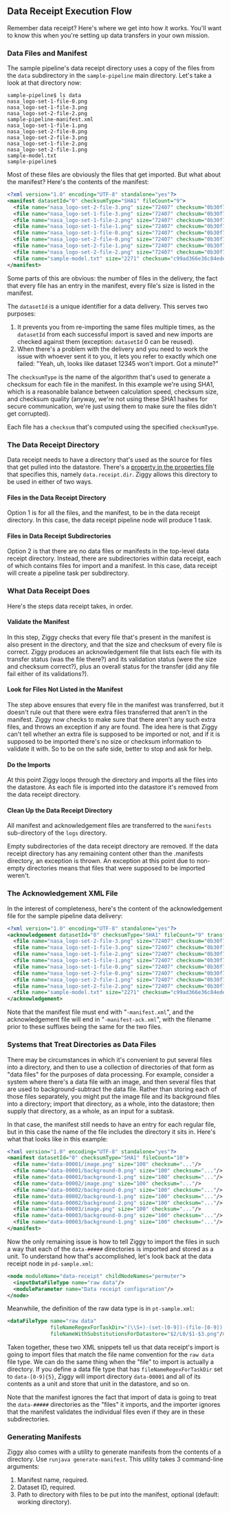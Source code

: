 ## Data Receipt Execution Flow

Remember data receipt? Here's where we get into how it works. You'll want to know this when you're setting up data transfers in your own mission.

### Data Files and Manifest

The sample pipeline's data receipt directory uses a copy of the files from the `data` subdirectory in the `sample-pipeline` main directory. Let's take a look at that directory now:

```console
sample-pipeline$ ls data
nasa_logo-set-1-file-0.png
nasa_logo-set-1-file-3.png
nasa_logo-set-2-file-2.png
sample-pipeline-manifest.xml
nasa_logo-set-1-file-1.png
nasa_logo-set-2-file-0.png
nasa_logo-set-2-file-3.png
nasa_logo-set-1-file-2.png
nasa_logo-set-2-file-1.png
sample-model.txt
sample-pipeline$
```

Most of these files are obviously the files that get imported. But what about the manifest? Here's the contents of the manifest:

```xml
<?xml version="1.0" encoding="UTF-8" standalone="yes"?>
<manifest datasetId="0" checksumType="SHA1" fileCount="9">
  <file name="nasa_logo-set-2-file-3.png" size="72407" checksum="0b30f7f0028f2cee5686d3169fff11e76a96fbed"/>
  <file name="nasa_logo-set-1-file-3.png" size="72407" checksum="0b30f7f0028f2cee5686d3169fff11e76a96fbed"/>
  <file name="nasa_logo-set-1-file-2.png" size="72407" checksum="0b30f7f0028f2cee5686d3169fff11e76a96fbed"/>
  <file name="nasa_logo-set-1-file-1.png" size="72407" checksum="0b30f7f0028f2cee5686d3169fff11e76a96fbed"/>
  <file name="nasa_logo-set-1-file-0.png" size="72407" checksum="0b30f7f0028f2cee5686d3169fff11e76a96fbed"/>
  <file name="nasa_logo-set-2-file-0.png" size="72407" checksum="0b30f7f0028f2cee5686d3169fff11e76a96fbed"/>
  <file name="nasa_logo-set-2-file-1.png" size="72407" checksum="0b30f7f0028f2cee5686d3169fff11e76a96fbed"/>
  <file name="nasa_logo-set-2-file-2.png" size="72407" checksum="0b30f7f0028f2cee5686d3169fff11e76a96fbed"/>
  <file name="sample-model.txt" size="2271" checksum="c99ad366e36c84edeacf72769dc7ad6dc0465ac0"/>
</manifest>
```

Some parts of this are obvious: the number of files in the delivery, the fact that every file has an entry in the manifest, every file's size is listed in the manifest.

The `datasetId` is a unique identifier for a data delivery. This serves two purposes:

1. It prevents you from re-importing the same files multiple times, as the `datasetId` from each successful import is saved and new imports are checked against them (exception: `datasetId` 0 can be reused).
2. When there's a problem with the delivery and you need to work the issue with whoever sent it to you, it lets you refer to exactly which one failed: "Yeah, uh, looks like dataset 12345 won't import. Got a minute?"

The `checksumType` is the name of the algorithm that's used to generate a checksum for each file in the manifest. In this example we're using SHA1, which is a reasonable balance between calculation speed, checksum size, and checksum quality (anyway, we're not using these SHA1 hashes for secure communication, we're just using them to make sure the files didn't get corrupted).

Each file has a `checksum` that's computed using the specified `checksumType`.

### The Data Receipt Directory

Data receipt needs to have a directory that's used as the source for files that get pulled into the datastore. There's a [property in the properties file](properties.md) that specifies this, namely `data.receipt.dir`. Ziggy allows this directory to be used in either of two ways.

#### Files in the Data Receipt Directory

Option 1 is for all the files, and the manifest, to be in the data receipt directory. In this case, the data receipt pipeline node will produce 1 task.

#### Files in Data Receipt Subdirectories

Option 2 is that there are no data files or manifests in the top-level data receipt directory. Instead, there are subdirectories within data receipt, each of which contains files for import and a manifest. In this case, data receipt will create a pipeline task per subdirectory.

### What Data Receipt Does

Here's the steps data receipt takes, in order.

#### Validate the Manifest

In this step, Ziggy checks that every file that's present in the manifest is also present in the directory, and that the size and checksum of every file is correct. Ziggy produces an acknowledgement file that lists each file with its transfer status (was the file there?) and its validation status (were the size and checksum correct?), plus an overall status for the transfer (did any file fail either of its validations?).

#### Look for Files Not Listed in the Manifest

The step above ensures that every file in the manifest was transferred, but it doesn't rule out that there were extra files transferred that aren't in the manifest. Ziggy now checks to make sure that there aren't any such extra files, and throws an exception if any are found. The idea here is that Ziggy can't tell whether an extra file is supposed to be imported or not, and if it is supposed to be imported there's no size or checksum information to validate it with. So to be on the safe side, better to stop and ask for help.

#### Do the Imports

At this point Ziggy loops through the directory and imports all the files into the datastore. As each file is imported into the datastore it's removed from the data receipt directory.

#### Clean Up the Data Receipt Directory

All manifest and acknowledgement files are transferred to the `manifests` sub-directory of the `logs` directory.

Empty subdirectories of the data receipt directory are removed. If the data receipt directory has any remaining content other than the .manifests directory, an exception is thrown. An exception at this point due to non-empty directories means that files that were supposed to be imported weren't.

### The Acknowledgement XML File

In the interest of completeness, here's the content of the acknowledgement file for the sample pipeline data delivery:

```xml
<?xml version="1.0" encoding="UTF-8" standalone="yes"?>
<acknowledgement datasetId="0" checksumType="SHA1" fileCount="9" transferStatus="valid">
  <file name="nasa_logo-set-2-file-3.png" size="72407" checksum="0b30f7f0028f2cee5686d3169fff11e76a96fbed" transferStatus="present" validationStatus="valid"/>
  <file name="nasa_logo-set-1-file-3.png" size="72407" checksum="0b30f7f0028f2cee5686d3169fff11e76a96fbed" transferStatus="present" validationStatus="valid"/>
  <file name="nasa_logo-set-1-file-2.png" size="72407" checksum="0b30f7f0028f2cee5686d3169fff11e76a96fbed" transferStatus="present" validationStatus="valid"/>
  <file name="nasa_logo-set-1-file-1.png" size="72407" checksum="0b30f7f0028f2cee5686d3169fff11e76a96fbed" transferStatus="present" validationStatus="valid"/>
  <file name="nasa_logo-set-1-file-0.png" size="72407" checksum="0b30f7f0028f2cee5686d3169fff11e76a96fbed" transferStatus="present" validationStatus="valid"/>
  <file name="nasa_logo-set-2-file-0.png" size="72407" checksum="0b30f7f0028f2cee5686d3169fff11e76a96fbed" transferStatus="present" validationStatus="valid"/>
  <file name="nasa_logo-set-2-file-1.png" size="72407" checksum="0b30f7f0028f2cee5686d3169fff11e76a96fbed" transferStatus="present" validationStatus="valid"/>
  <file name="nasa_logo-set-2-file-2.png" size="72407" checksum="0b30f7f0028f2cee5686d3169fff11e76a96fbed" transferStatus="present" validationStatus="valid"/>
  <file name="sample-model.txt" size="2271" checksum="c99ad366e36c84edeacf72769dc7ad6dc0465ac0" transferStatus="present" validationStatus="valid"/>
</acknowledgement>
```

Note that the manifest file must end with "`-manifest.xml`", and the acknowledgement file will end in "`-manifest-ack.xml`", with the filename prior to these suffixes being the same for the two files.

### Systems that Treat Directories as Data Files

There may be circumstances in which it's convenient to put several files into a directory, and then to use a collection of directories of that form as "data files" for the purposes of data processing. For example, consider a system where there's a data file with an image, and then several files that are used to background-subtract the data file. Rather than storing each of those files separately, you might put the image file and its background files into a directory; import that directory, as a whole, into the datastore; then supply that directory, as a whole, as an input for a subtask.

In that case, the manifest still needs to have an entry for each regular file, but in this case the name of the file includes the directory it sits in. Here's what that looks like in this example:

```xml
<?xml version="1.0" encoding="UTF-8" standalone="yes"?>
<manifest datasetId="0" checksumType="SHA1" fileCount="10">
  <file name="data-00001/image.png" size="100" checksum="..."/>
  <file name="data-00001/background-0.png" size="100" checksum="..."/>
  <file name="data-00001/background-1.png" size="100" checksum="..."/>
  <file name="data-00002/image.png" size="100" checksum="..."/>
  <file name="data-00002/background-0.png" size="100" checksum="..."/>
  <file name="data-00002/background-1.png" size="100" checksum="..."/>
  <file name="data-00002/background-2.png" size="100" checksum="..."/>
  <file name="data-00003/image.png" size="100" checksum="..."/>
  <file name="data-00003/background-0.png" size="100" checksum="..."/>
  <file name="data-00003/background-1.png" size="100" checksum="..."/>
</manifest>
```

Now the only remaining issue is how to tell Ziggy to import the files in such a way that each of the `data-#####` directories is imported and stored as a unit. To understand how that's accomplished, let's look back at the data receipt node in `pd-sample.xml`:

```xml
<node moduleName="data-receipt" childNodeNames="permuter">
  <inputDataFileType name="raw data"/>
  <moduleParameter name="Data receipt configuration"/>
</node>
```

Meanwhile, the definition of the raw data type is in `pt-sample.xml`:

```xml
<dataFileType name="raw data"
              fileNameRegexForTaskDir="(\\S+)-(set-[0-9])-(file-[0-9]).png"
              fileNameWithSubstitutionsForDatastore="$2/L0/$1-$3.png"/>
```

Taken together, these two XML snippets tell us that data receipt's import is going to import files that match the file name convention for the `raw data` file type. We can do the same thing when the "file" to import is actually a directory. If you define a data file type that has `fileNameRegexForTaskDir` set to `data-[0-9]{5}`, Ziggy will import directory `data-00001` and all of its contents as a unit and store that unit in the datastore, and so on.

Note that the manifest ignores the fact that import of data is going to treat the `data-#####` directories as the "files" it imports, and the importer ignores that the manifest validates the individual files even if they are in these subdirectories.

### Generating Manifests

Ziggy also comes with a utility to generate manifests from the contents of a directory. Use `runjava generate-manifest`. This utility takes 3 command-line arguments:

1. Manifest name, required.
2. Dataset ID, required.
3. Path to directory with files to be put into the manifest, optional (default: working directory).

